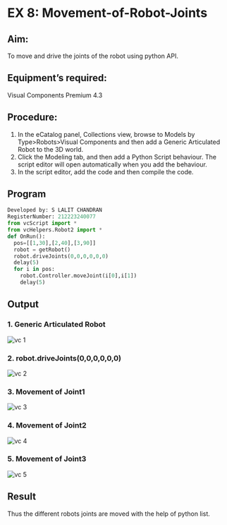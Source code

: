 # EX 8: Movement-of-Robot-Joints
## Aim:  
To move and drive the joints of the robot using python API.

## Equipment’s required:

Visual Components Premium 4.3

## Procedure:

1. 	In the eCatalog panel, Collections view, browse to Models by Type>Robots>Visual Components and then add a Generic Articulated Robot to the 3D world.
2. 	Click the Modeling tab, and then add a Python Script behaviour. The script editor will open automatically when you add the behaviour.
3. 	In the script editor, add the code and then compile the code.

## Program
```python
Developed by: S LALIT CHANDRAN
RegisterNumber: 212223240077
from vcScript import *
from vcHelpers.Robot2 import *
def OnRun():
  pos=[[1,30],[2,40],[3,90]]
  robot = getRobot()
  robot.driveJoints(0,0,0,0,0,0)
  delay(5)
  for i in pos:
    robot.Controller.moveJoint(i[0],i[1])
    delay(5)
```
## Output
### 1. Generic Articulated Robot
![vc 1](https://github.com/Divya110205/Movement-of-Robot-Joints/assets/119404855/280c64f8-a3eb-46bf-a48e-ad7b595e42ed)
### 2. robot.driveJoints(0,0,0,0,0,0)
![vc 2](https://github.com/Divya110205/Movement-of-Robot-Joints/assets/119404855/ace04059-707a-40a5-8234-545b1cfd31ba)
### 3. Movement of Joint1
![vc 3](https://github.com/Divya110205/Movement-of-Robot-Joints/assets/119404855/b3c06a4b-3dd2-40f5-a7e2-544dbd1d0ad7)
### 4. Movement of Joint2
![vc 4](https://github.com/Divya110205/Movement-of-Robot-Joints/assets/119404855/ad5f8f7d-f838-4860-9c62-8a93f4602fb3)
### 5. Movement of Joint3
![vc 5](https://github.com/Divya110205/Movement-of-Robot-Joints/assets/119404855/4e3b0b85-df67-470c-932b-0962c386dd62)
## Result 
Thus the different robots joints are moved with the help of python list.


    
 


  



